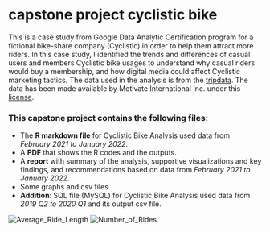 # capstone project cyclistic bike
This is a case study from Google Data Analytic Certification program for a fictional bike-share company (Cyclistic) in order to help them attract more riders. In this case study, I identified the trends and differences of casual users and members Cyclistic bike usages to understand why casual riders would buy a membership, and how digital media could affect Cyclistic marketing tactics.
The data used in the analysis is from the [tripdata](https://divvy-tripdata.s3.amazonaws.com/index.html). The data has been made available by Motivate International Inc. under this [license](https://ride.divvybikes.com/data-license-agreement). 

### This capstone project contains the following files:
* The **R markdown file** for Cyclistic Bike Analysis used data from *February 2021 to January 2022*.
* A **PDF** that shows the R codes and the outputs.
* A **report** with summary of the analysis, supportive visualizations and key findings, and recommendations based on data from *February 2021 to January 2022*.
* Some graphs and csv files.
* **Addition**: SQL file (MySQL) for Cyclistic Bike Analysis used data from *2019 Q2 to 2020 Q1* and its output csv file.

![Average_Ride_Length](https://github.com/CindyGuanYG/capstone_project_cyclistic_bike/blob/main/Average_Ride_Length.jpg)
![Number_of_Rides](https://github.com/CindyGuanYG/capstone_project_cyclistic_bike/blob/main/Number_of_Rides.jpg)
